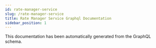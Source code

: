 ```yaml
---
id: rate-manager-service
slug: /rate-manager-service
title: Rate Manager Service Graphql Documentation
sidebar_position: 1
---
```


This documentation has been automatically generated from the GraphQL schema.